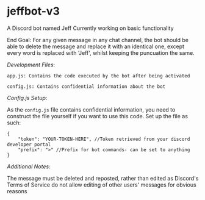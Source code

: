 # jeffbot-v3

A Discord bot named Jeff
Currently working on basic functionality

End Goal: For any given message in any chat channel, the bot should be able to delete the message and replace it with an identical one, except every word is replaced with 'Jeff', whilst keeping the puncuation the same.


_Development Files_:  

	app.js: Contains the code executed by the bot after being activated
	
	config.js: Contains confidential information about the bot


_Config.js Setup_: 
	
As the ``` config.js ``` file contains confidential information, you need to construct the file yourself if you want to use this code. Set up the file as such:

```
{
	"token": "YOUR-TOKEN-HERE", //Token retrieved from your discord developer portal
   	"prefix": ">" //Prefix for bot commands- can be set to anything
}
```

_Additional Notes_:

The message must be deleted and reposted, rather than edited as Discord's Terms of Service do not allow editing of other users' messages for obvious reasons
